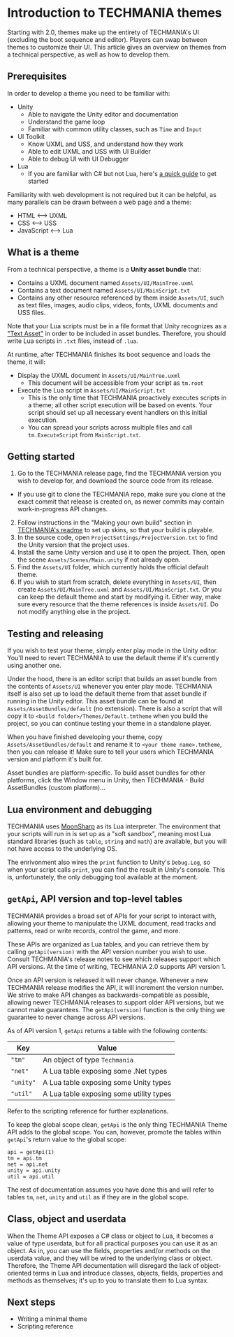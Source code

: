 # Introduction to TECHMANIA themes

Starting with 2.0, themes make up the entirety of TECHMANIA's UI (excluding the boot sequence and editor). Players can swap between themes to customize their UI. This article gives an overview on themes from a technical perspective, as well as how to develop them.

## Prerequisites

In order to develop a theme you need to be familiar with:
- Unity
  - Able to navigate the Unity editor and documentation
  - Understand the game loop
  - Familiar with common utility classes, such as `Time` and `Input`
- UI Toolkit
  - Know UXML and USS, and understand how they work
  - Able to edit UXML and USS with UI Builder
  - Able to debug UI with UI Debugger
- Lua
  - If you are familiar with C# but not Lua, here's [a quick guide](C%23_guide_to_Lua.md) to get started

Familiarity with web development is not required but it can be helpful, as many parallels can be drawn between a web page and a theme:
- HTML <--> UXML
- CSS <--> USS
- JavaScript <--> Lua

## What is a theme

From a technical perspective, a theme is a **Unity asset bundle** that:

- Contains a UXML document named `Assets/UI/MainTree.uxml`
- Contains a text document named `Assets/UI/MainScript.txt`
- Contains any other resource referenced by them inside `Assets/UI`, such as text files, images, audio clips, videos, fonts, UXML documents and USS files.

Note that your Lua scripts must be in a file format that Unity recognizes as a ["Text Asset"](https://docs.unity3d.com/2022.2/Documentation/Manual/class-TextAsset.html) in order to be included in asset bundles. Therefore, you should write Lua scripts in `.txt` files, instead of `.lua`.

At runtime, after TECHMANIA finishes its boot sequence and loads the theme, it will:

- Display the UXML document in `Assets/UI/MainTree.uxml`
  - This document will be accessible from your script as `tm.root`
- Execute the Lua script in `Assets/UI/MainScript.txt`
  - This is the only time that TECHMANIA proactively executes scripts in a theme; all other script execution will be based on events. Your script should set up all necessary event handlers on this initial execution.
  - You can spread your scripts across multiple files and call `tm.ExecuteScript` from `MainScript.txt`.

## Getting started

1. Go to the TECHMANIA release page, find the TECHMANIA version you wish to develop for, and download the source code from its release.
  - If you use git to clone the TECHMANIA repo, make sure you clone at the exact commit that release is created on, as newer commits may contain work-in-progress API changes.
2. Follow instructions in the "Making your own build" section in [TECHMANIA's readme](https://github.com/techmania-team/techmania#making-your-own-builds) to set up skins, so that your build is playable.
3. In the source code, open `ProjectSettings/ProjectVersion.txt` to find the Unity version that the project uses.
4. Install the same Unity version and use it to open the project. Then, open the scene `Assets/Scenes/Main.unity` if not already open.
5. Find the `Assets/UI` folder, which currently holds the official default theme.
6. If you wish to start from scratch, delete everything in `Assets/UI`, then create `Assets/UI/MainTree.uxml` and `Assets/UI/MainScript.txt`. Or you can keep the default theme and start by modifying it. Either way, make sure every resource that the theme references is inside `Assets/UI`. Do not modify anything else in the project.

## Testing and releasing

If you wish to test your theme, simply enter play mode in the Unity editor. You'll need to revert TECHMANIA to use the default theme if it's currently using another one.

Under the hood, there is an editor script that builds an asset bundle from the contents of `Assets/UI` whenever you enter play mode. TECHMANIA itself is also set up to load the default theme from that asset bundle if running in the Unity editor. This asset bundle can be found at `Assets/AssetBundles/default` (no extension). There is also a script that will copy it to `<build folder>/Themes/Default.tmtheme` when you build the project, so you can continue testing your theme in a standalone player.

When you have finished developing your theme, copy `Assets/AssetBundles/default` and rename it to `<your theme name>.tmtheme`, then you can release it! Make sure to tell your users which TECHMANIA version and platform it's built for.

Asset bundles are platform-specific. To build asset bundles for other platforms, click the Window menu in Unity, then TECHMANIA - Build AssetBundles (custom platform)...

## Lua environment and debugging

TECHMANIA uses [MoonSharp](https://www.moonsharp.org/) as its Lua interpreter. The environment that your scripts will run in is set up as a "soft sandbox", meaning most Lua standard libraries (such as `table`, `string` and `math`) are available, but you will not have access to the underlying OS.

The enrivonment also wires the `print` function to Unity's `Debug.Log`, so when your script calls `print`, you can find the result in Unity's console. This is, unfortunately, the only debugging tool available at the moment.

## `getApi`, API version and top-level tables

TECHMANIA provides a broad set of APIs for your script to interact with, allowing your theme to manipulate the UXML document, read tracks and patterns, read or write records, control the game, and more.

These APIs are organized as Lua tables, and you can retrieve them by calling `getApi(version)` with the API version number you wish to use. Consult TECHMANIA's release notes to see which releases support which API versions. At the time of writing, TECHMANIA 2.0 supports API version 1.

Once an API version is released it will never change. Whenever a new TECHMANIA release modifies the API, it will increment the version number. We strive to make API changes as backwards-compatible as possible, allowing newer TECHMANIA releases to support older API versions, but we cannot make guarantees. The `getApi(version)` function is the only thing we guarantee to never change across API versions.

As of API version 1, `getApi` returns a table with the following contents:

|Key|Value|
|--|--|
|`"tm"`|An object of type `Techmania`|
|`"net"`|A Lua table exposing some .Net types|
|`"unity"`|A Lua table exposing some Unity types|
|`"util"`|A Lua table exposing some utility types|

Refer to the scripting reference for further explanations.

To keep the global scope clean, `getApi` is the only thing TECHMANIA Theme API adds to the global scope. You can, however, promote the tables within `getApi`'s return value to the global scope:

```
api = getApi(1)
tm = api.tm
net = api.net
unity = api.unity
util = api.util
```

The rest of documentation assumes you have done this and will refer to tables `tm`, `net`, `unity` and `util` as if they are in the global scope.

## Class, object and userdata

When the Theme API exposes a C# class or object to Lua, it becomes a value of type userdata, but for all practical purposes you can use it as an object. As in, you can use the fields, properties and/or methods on the userdata value, and they will be wired to the underlying class or object. Therefore, the Theme API documentation will disregard the lack of object-oriented terms in Lua and introduce classes, objects, fields, properties and methods as themselves; it's up to you to translate them to Lua syntax.

## Next steps

- Writing a minimal theme
- Scripting reference
